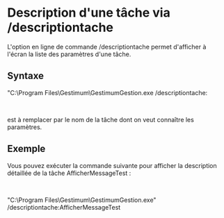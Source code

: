 # Description d'une tâche via /descriptiontache
L'option en ligne de commande /descriptiontache permet d'afficher à l'écran la liste des paramètres d'une tâche.


## Syntaxe


"C:\Program Files\Gestimum\GestimumGestion.exe /descriptiontache:<NomTache>


 


<NomTache> est à remplacer par le nom de la tâche dont on veut connaître les paramètres.


## Exemple


Vous pouvez exécuter la commande suivante pour afficher la description détaillée de la tâche AfficherMessageTest :


 


"C:\Program Files\Gestimum\GestimumGestion.exe" /descriptiontache:AfficherMessageTest


